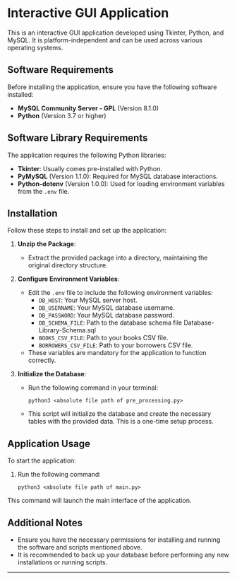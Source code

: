 # Interactive GUI Application

This is an interactive GUI application developed using Tkinter, Python, and MySQL. It is platform-independent and can be used across various operating systems.

## Software Requirements

Before installing the application, ensure you have the following software installed:

- **MySQL Community Server - GPL** (Version 8.1.0)
- **Python** (Version 3.7 or higher)

## Software Library Requirements

The application requires the following Python libraries:

- **Tkinter**: Usually comes pre-installed with Python.
- **PyMySQL** (Version 1.1.0): Required for MySQL database interactions.
- **Python-dotenv** (Version 1.0.0): Used for loading environment variables from the `.env` file.

## Installation

Follow these steps to install and set up the application:

1. **Unzip the Package**:
   - Extract the provided package into a directory, maintaining the original directory structure.

2. **Configure Environment Variables**:
   - Edit the `.env` file to include the following environment variables:
     - `DB_HOST`: Your MySQL server host.
     - `DB_USERNAME`: Your MySQL database username.
     - `DB_PASSWORD`: Your MySQL database password.
     - `DB_SCHEMA_FILE`: Path to the database schema file Database-Library-Schema.sql
     - `BOOKS_CSV_FILE`: Path to your books CSV file.
     - `BORROWERS_CSV_FILE`: Path to your borrowers CSV file.
   - These variables are mandatory for the application to function correctly.

3. **Initialize the Database**:
   - Run the following command in your terminal:
     ```
     python3 <absolute file path of pre_processing.py>
     ```
   - This script will initialize the database and create the necessary tables with the provided data. This is a one-time setup process.

## Application Usage

To start the application:

1. Run the following command:
    ```
    python3 <absolute file path of main.py>
    ```

This command will launch the main interface of the application.

## Additional Notes

- Ensure you have the necessary permissions for installing and running the software and scripts mentioned above.
- It is recommended to back up your database before performing any new installations or running scripts.

---

